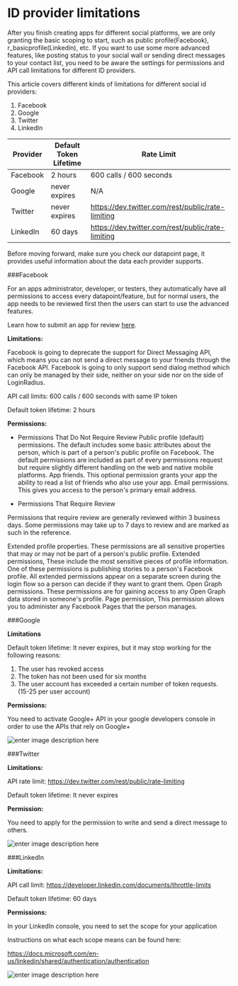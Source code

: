# ID provider limitations

After you finish creating apps for different social platforms, we are only granting the basic scoping to start, such as public profile(Facebook), r_basicprofile(Linkedin), etc. If you want to use some more advanced features, like posting status to your social wall or sending direct messages to your contact list, you need to be aware the settings for permissions and API call limitations for different ID providers.

This article covers different kinds of limitations for different social id providers:

1. Facebook
1. Google
1. Twitter
1. LinkedIn

| Provider  | Default Token Lifetime | Rate Limit|
|----------|-------------|------|
|Facebook  |2 hours   |600 calls / 600 seconds |
|Google|never expires    |N/A |
|Twitter  |never expires  |https://dev.twitter.com/rest/public/rate-limiting |
|LinkedIn  |  60 days  |https://dev.twitter.com/rest/public/rate-limiting|


Before moving forward, make sure you check our datapoint page, it provides useful information about the data each provider supports.

###Facebook

For an apps administrator, developer, or testers, they automatically have all permissions to access every datapoint/feature, but for normal users, the app needs to be reviewed first then the users can start to use the advanced features.

Learn how to submit an app for review [here](https://www.loginradius.com/legacy/docs/development/social-network/facebook-app-review).



**Limitations:**

Facebook is going to deprecate the support for Direct Messaging API, which means you can not send a direct message to your friends through the Facebook API. Facebook is going to only support send dialog method which can only be managed by their side, neither on your side nor on the side of LoginRadius.

API call limits: 600 calls / 600 seconds with same IP token

Default token lifetime: 2 hours



**Permissions:**



- Permissions That Do Not Require Review
Public profile (default) permissions. The default includes some basic attributes about the person, which is part of a person's public profile on Facebook. The default permissions are included as part of every permissions request but require slightly different handling on the web and native mobile platforms.
App friends. This optional permission grants your app the ability to read a list of friends who also use your app.
Email permissions. This gives you access to the person's primary email address.


- Permissions That Require Review

Permissions that require review are generally reviewed within 3 business days. Some permissions may take up to 7 days to review and are marked as such in the reference.

Extended profile properties. These permissions are all sensitive properties that may or may not be part of a person's public profile.
Extended permissions, These include the most sensitive pieces of profile information. One of these permissions is publishing stories to a person's Facebook profile. All extended permissions appear on a separate screen during the login flow so a person can decide if they want to grant them.
Open Graph permissions. These permissions are for gaining access to any Open Graph data stored in someone's profile.
Page permission, This permission allows you to administer any Facebook Pages that the person manages.



###Google



**Limitations**

Default token lifetime: It never expires, but it may stop working for the following reasons:

1. The user has revoked access
1. The token has not been used for six months
1. The user account has exceeded a certain number of token requests. (15-25 per user account)


**Permissions:**

You need to activate Google+ API in your google developers console in order to use the APIs that rely on Google+

![enter image description here](https://apidocs.lrcontent.com/images/google_2855658cfb21b718b71.61884740.png "enter image title here")




###Twitter


**Limitations:**

API rate limit: https://dev.twitter.com/rest/public/rate-limiting

Default token lifetime: It never expires

**Permission:**

You need to apply for the permission to write and send a direct message to others.


![enter image description here](https://apidocs.lrcontent.com/images/8_2667958cfb10ad75843.30693925.png "enter image title here")

 
###LinkedIn

 

**Limitations:**

API call limit: https://developer.linkedin.com/documents/throttle-limits

Default token lifetime: 60 days

 

**Permissions:**

In your LinkedIn console, you need to set the scope for your application

Instructions on what each scope means can be found here:

https://docs.microsoft.com/en-us/linkedin/shared/authentication/authentication

![enter image description here](https://apidocs.lrcontent.com/images/9_2980258cfb0f192ad99.86340222.png "enter image title here")
